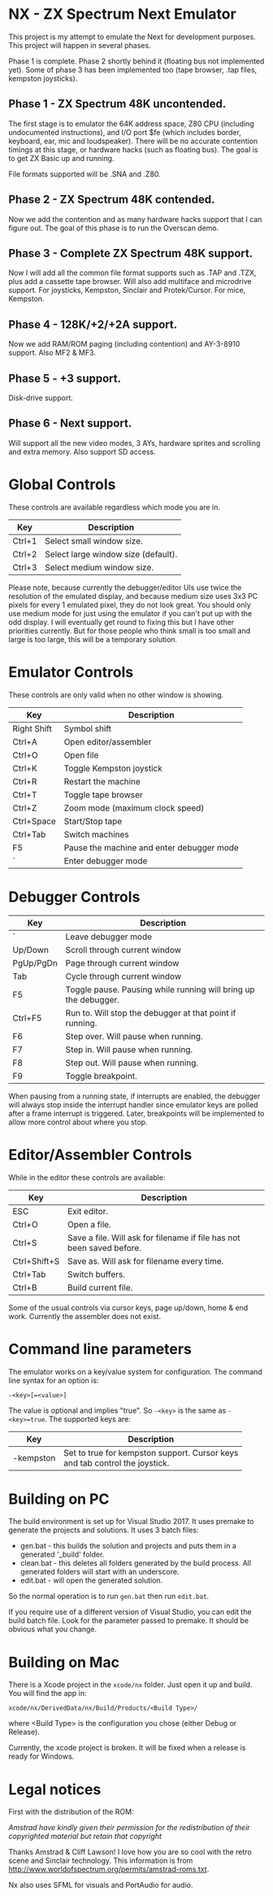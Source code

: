 # NX - ZX Spectrum Next Emulator

This project is my attempt to emulate the Next for development purposes.  This project will happen in several phases.

Phase 1 is complete.  Phase 2 shortly behind it (floating bus not implemented yet).  Some of phase 3 has been implemented
too (tape browser, .tap files, kempston joysticks).

## Phase 1 - ZX Spectrum 48K uncontended.

The first stage is to emulator the 64K address space, Z80 CPU (including undocumented instructions), and I/O port
$fe (which includes border, keyboard, ear, mic and loudspeaker).  There will be no accurate contention timings at
this stage, or hardware hacks (such as floating bus).  The goal is to get ZX Basic up and running.

File formats supported will be .SNA and .Z80.

## Phase 2 - ZX Spectrum 48K contended.

Now we add the contention and as many hardware hacks support that I can figure out.  The goal of this phase is
to run the Overscan demo.

## Phase 3 - Complete ZX Spectrum 48K support.

Now I will add all the common file format supports such as .TAP and .TZX, plus add a cassette tape browser.  Will also
add multiface and microdrive support.  For joysticks, Kempston, Sinclair and Protek/Cursor.  For mice, Kempston.

## Phase 4 - 128K/+2/+2A support.

Now we add RAM/ROM paging (including contention) and AY-3-8910 support.  Also MF2 & MF3.

## Phase 5 - +3 support.

Disk-drive support.

## Phase 6 - Next support.

Will support all the new video modes, 3 AYs, hardware sprites and scrolling and extra memory.  Also support SD access.

# Global Controls

These controls are available regardless which mode you are in.

| Key              | Description                                           |
|------------------|-------------------------------------------------------|
| Ctrl+1           | Select small window size.                             |
| Ctrl+2           | Select large window size (default).                   |
| Ctrl+3           | Select medium window size.                            |

Please note, because currently the debugger/editor UIs use twice the resolution of the emulated display, and
because medium size uses 3x3 PC pixels for every 1 emulated pixel, they do not look great.  You should only use medium
mode for just using the emulator if you can't put up with the odd display.  I will eventually get round to fixing this but
I have other priorities currently.  But for those people who think small is too small and large is too large, this will be
a temporary solution.

# Emulator Controls

These controls are only valid when no other window is showing.

| Key              | Description                                           |
|------------------|-------------------------------------------------------|
| Right Shift      | Symbol shift                                          |
| Ctrl+A           | Open editor/assembler                                 |
| Ctrl+O           | Open file                                             |
| Ctrl+K           | Toggle Kempston joystick                              |
| Ctrl+R           | Restart the machine                                   |
| Ctrl+T           | Toggle tape browser                                   |
| Ctrl+Z           | Zoom mode (maximum clock speed)                       |
| Ctrl+Space       | Start/Stop tape                                       |
| Ctrl+Tab         | Switch machines                                       |
| F5               | Pause the machine and enter debugger mode             |
| `                | Enter debugger mode                                   |

# Debugger Controls

| Key              | Description                                                      |
|------------------|------------------------------------------------------------------|
| `                | Leave debugger mode                                              |
| Up/Down          | Scroll through current window                                    |
| PgUp/PgDn        | Page through current window                                      |
| Tab              | Cycle through current window                                     |
| F5               | Toggle pause.  Pausing while running will bring up the debugger. |
| Ctrl+F5          | Run to.  Will stop the debugger at that point if running.        |
| F6               | Step over.  Will pause when running.                             |
| F7               | Step in.  Will pause when running.                               |
| F8               | Step out.  Will pause when running.                              |
| F9               | Toggle breakpoint.                                               |

When pausing from a running state, if interrupts are enabled,
the debugger will always stop inside the interrupt handler since emulator keys are polled after a frame interrupt
is triggered.  Later, breakpoints will be implemented to allow more control about where you stop.

# Editor/Assembler Controls

While in the editor these controls are available:

| Key              | Description                                                            |
|------------------|------------------------------------------------------------------------|
| ESC              | Exit editor.                                                           |
| Ctrl+O           | Open a file.                                                           |
| Ctrl+S           | Save a file.  Will ask for filename if file has not been saved before. |
| Ctrl+Shift+S     | Save as.  Will ask for filename every time.                            |
| Ctrl+Tab         | Switch buffers.                                                        |
| Ctrl+B           | Build current file.                                                    |

Some of the usual controls via cursor keys, page up/down, home & end work.  Currently the
assembler does not exist.

# Command line parameters

The emulator works on a key/value system for configuration.  The command line syntax for an option is:
```
-<key>[=<value>]
```
The value is optional and implies "true".  So `-<key>` is the same as `-<key>=true`.  The supported keys are:

| Key               | Description                                        |
|-------------------|----------------------------------------------------|
| -kempston         | Set to true for kempston support.  Cursor keys<br/>and tab control the joystick. |


# Building on PC

The build environment is set up for Visual Studio 2017.  It uses premake to generate the projects and solutions.  It
uses 3 batch files:

* gen.bat - this builds the solution and projects and puts them in a generated '_build' folder.
* clean.bat - this deletes all folders generated by the build process.  All generated folders will start with an underscore.
* edit.bat - will open the generated solution.

So the normal operation is to run `gen.bat` then run `edit.bat`.

If you require use of a different version of Visual Studio, you can edit the build batch file.  Look for the parameter
passed to premake.  It should be obvious what you change.

# Building on Mac

There is a Xcode project in the `xcode/nx` folder.  Just open it up and build.  You will find the app in:
```
xcode/nx/DerivedData/nx/Build/Products/<Build Type>/
```

where &lt;Build Type&gt; is the configuration you chose (either Debug or Release).

Currently, the xcode project is broken.  It will be fixed when a release is ready for Windows.

# Legal notices

First with the distribution of the ROM:

_Amstrad have kindly given their permission for the redistribution of their copyrighted material but retain that copyright_

Thanks Amstrad & Cliff Lawson!  I love how you are so cool with the retro scene and Sinclair technology.  This information is from
http://www.worldofspectrum.org/permits/amstrad-roms.txt.

Nx also uses SFML for visuals and PortAudio for audio.

